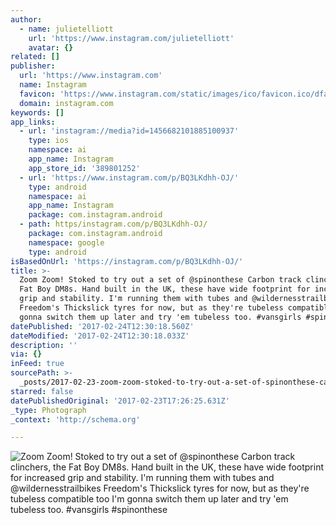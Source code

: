 ```yaml
---
author:
  - name: julietelliott
    url: 'https://www.instagram.com/julietelliott'
    avatar: {}
related: []
publisher:
  url: 'https://www.instagram.com'
  name: Instagram
  favicon: 'https://www.instagram.com/static/images/ico/favicon.ico/dfa85bb1fd63.ico'
  domain: instagram.com
keywords: []
app_links:
  - url: 'instagram://media?id=1456682101885100937'
    type: ios
    namespace: ai
    app_name: Instagram
    app_store_id: '389801252'
  - url: 'https://www.instagram.com/p/BQ3LKdhh-OJ/'
    type: android
    namespace: ai
    app_name: Instagram
    package: com.instagram.android
  - path: https/instagram.com/p/BQ3LKdhh-OJ/
    package: com.instagram.android
    namespace: google
    type: android
isBasedOnUrl: 'https://instagram.com/p/BQ3LKdhh-OJ/'
title: >-
  Zoom Zoom! Stoked to try out a set of @spinonthese Carbon track clinchers, the
  Fat Boy DM8s. Hand built in the UK, these have wide footprint for increased
  grip and stability. I'm running them with tubes and @wildernesstrailbikes
  Freedom's Thickslick tyres for now, but as they're tubeless compatible too I'm
  gonna switch them up later and try 'em tubeless too. #vansgirls #spinonthese
datePublished: '2017-02-24T12:30:18.560Z'
dateModified: '2017-02-24T12:30:18.033Z'
description: ''
via: {}
inFeed: true
sourcePath: >-
  _posts/2017-02-23-zoom-zoom-stoked-to-try-out-a-set-of-spinonthese-carbon-tr.md
starred: false
datePublishedOriginal: '2017-02-23T17:26:25.631Z'
_type: Photograph
_context: 'http://schema.org'

---
```

![Zoom Zoom! Stoked to try out a set of @spinonthese Carbon track clinchers, the Fat Boy DM8s. Hand built in the UK, these have wide footprint for increased grip and stability. I'm running them with tubes and @wildernesstrailbikes Freedom's Thickslick tyres for now, but as they're tubeless compatible too I'm gonna switch them up later and try 'em tubeless too. #vansgirls #spinonthese](https://scontent.cdninstagram.com/t51.2885-15/s640x640/sh0.08/e35/16788489_1856085414648193_7444260664316526592_n.jpg)